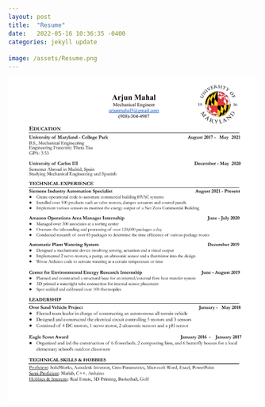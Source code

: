 ```yaml
---
layout: post
title:  "Resume"
date:   2022-05-16 10:36:35 -0400
categories: jekyll update

image: /assets/Resume.png
---
```


![Headshot9](/assets/Resume.png "Hello!")